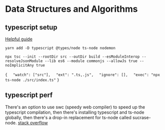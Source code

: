 # Data Structures and Algorithms

## typescript setup

[Helpful guide](https://basarat.gitbook.io/typescript/nodejs)

`yarn add -D typescript @types/node ts-node nodemon`

`npx tsc --init --rootDir src --outDir build --esModuleInterop --resolveJsonModule --lib es6 --module commonjs --allowJs true --noImplicitAny true`

`{`
`  "watch": ["src"],`
`  "ext": ".ts,.js",`
`  "ignore": [],`
`  "exec": "npx ts-node ./src/index.ts"`
`}`

## typescript perf

There's an option to use swc (speedy web compiler) to speed up the typescript compilation, then there's installing typescript and ts-node globally, then there's a drop-in replacement for ts-node called sucrase-node. [stack overflow](https://stackoverflow.com/questions/58544811/is-there-any-option-to-compile-and-run-a-ts-code-faster-using-tsc-or-ts-node-or)
